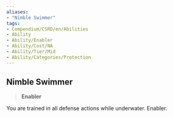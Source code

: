 ```yaml
---
aliases:
- "Nimble Swimmer"
tags:
- Compendium/CSRD/en/Abilities
- Ability
- Ability/Enabler
- Ability/Cost/NA
- Ability/Tier/Mid
- Ability/Categories/Protection
---
```


  
## Nimble Swimmer  
>**Enabler**
  
You are trained in all defense actions while underwater. Enabler.